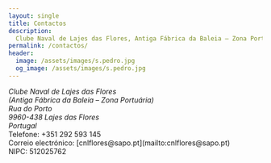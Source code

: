```yaml
---
layout: single
title: Contactos
description:
  Clube Naval de Lajes das Flores, Antiga Fábrica da Baleia – Zona Portuária, Rua do Porto, 9960-438 Lajes das Flores, Portugal, +351 292 593 145, cnlflores@sapo.pt
permalink: /contactos/
header:
  image: /assets/images/s.pedro.jpg
  og_image: /assets/images/s.pedro.jpg
---
```


<address>
  Clube Naval de Lajes das Flores<br/>
  (Antiga Fábrica da Baleia – Zona Portuária)<br/>
  Rua do Porto<br/>
  9960-438 Lajes das Flores<br/>
  Portugal<br/>
</address>
Telefone: +351 292 593 145<br/>
Correio electrónico: [cnlflores@sapo.pt](mailto:cnlflores@sapo.pt)<br/>
NIPC: 512025762
